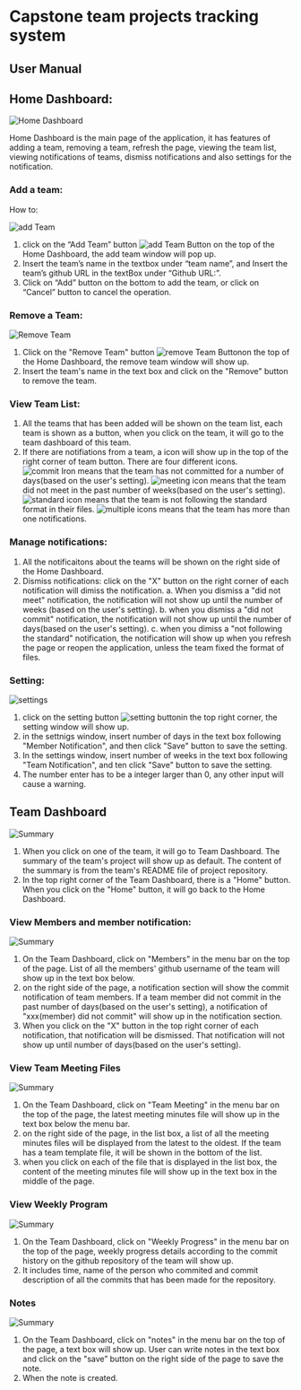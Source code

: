 # Capstone team projects tracking system
## User Manual

## Home Dashboard:
![Home Dashboard](https://github.com/nlturner2/CS690-Project/blob/master/HomeDashboard.PNG)

Home Dashboard is the main page of the application, it has features of adding a team, removing a team, refresh the page, viewing the team list, viewing notifications of teams, dismiss notifications and also settings for the notification. 
### Add a team:

How to:

![add Team](https://github.com/nlturner2/CS690-Project/blob/master/addTeam.png)

1. click on the “Add Team” button ![add Team Button](https://github.com/nlturner2/CS690-Project/blob/master/AddTeamButton.png) on the top of the Home Dashboard, the add team window will pop up.
2. Insert the team’s name in the textbox under “team name”, and Insert the team’s github URL in the textBox under “Github URL:”.
3. Click on “Add” button on the bottom to add the team, or click on “Cancel” button to cancel the operation. 


### Remove a Team:


![Remove Team](https://github.com/nlturner2/CS690-Project/blob/master/removeTeam.PNG)


1. Click on the "Remove Team" button ![remove Team Button](https://github.com/nlturner2/CS690-Project/blob/master/RemoveTeamButton.png)on the top of the Home Dashboard, the remove team window will show up.
2. Insert the team's name in the text box and click on the "Remove" button to remove the team.


### View Team List:

1. All the teams that has been added will be shown on the team list, each team is shown as a button, when you click on the team, it will go to the team dashboard of this team. 
2. If there are notifiations from a team, a icon will show up in the top of the right corner of team button. There are four different icons. ![commit Iron](https://github.com/nlturner2/CS690-Project/blob/master/commitIron.png) means that the team has not committed for a number of days(based on the user's setting). ![meeting icon](https://github.com/nlturner2/CS690-Project/blob/master/MeetingIcon.png) means that the team did not meet in the past number of weeks(based on the user's setting). ![standard icon](https://github.com/nlturner2/CS690-Project/blob/master/StandardIcon.png) means that the team is not following the standard format in their files. ![multiple icons](https://github.com/nlturner2/CS690-Project/blob/master/multipleIcon.png) means that the team has more than one notifications.

### Manage notifications:

1. All the notificaitons about the teams will be shown on the right side of the Home Dashboard. 
2. Dismiss notifications: click on the "X" button on the right corner of each notification will dimiss the notification. 
  a. When you dismiss a "did not meet" notification, the notification will not show up until the number of weeks (based on the user's setting).
  b. when you dismiss a "did not commit" notification, the notification will not show up until the number of days(based on the user's setting).
  c. when you dimiss a "not following the standard" notification, the notification will show up when you refresh the page or reopen the application, unless the team fixed the format of files. 
 
 ### Setting:
 ![settings](https://github.com/nlturner2/CS690-Project/blob/master/settings.PNG)
 
 1. click on the setting button ![setting button](https://github.com/nlturner2/CS690-Project/blob/master/Setting.png)in the top right corner, the setting window will show up. 
 2. in the settnigs window, insert number of days in the text box following "Member Notification", and then click "Save" button to save the setting. 
 3. In the settings window, insert number of weeks in the text box following "Team Notification", and ten click "Save" button to save the setting. 
 4. The number enter has to be a integer larger than 0, any other input will cause a warning.


## Team Dashboard

![Summary](https://github.com/nlturner2/CS690-Project/blob/master/summary.PNG)

1. When you click on one of the team, it will go to Team Dashboard. The summary of the team's project will show up as default. The content of the summary is from the team's README file of project repository.
2. In the top right corner of the Team Dashboard, there is a "Home" button. When you click on the "Home" button, it will go back to the Home Dashboard. 
### View Members and member notification:

![Summary](https://github.com/nlturner2/CS690-Project/blob/master/TeamDashboard.PNG)


1. On the Team Dashboard, click on "Members" in the menu bar on the top of the page. List of all the members' github username of the team will show up in the text box below. 
2. on the right side of the page, a notification section will show the commit notification of team members. If a team member did not commit in the past number of days(based on the user's setting), a notification of "xxx(member) did not commit" will show up in the notification section. 
3. When you click on the "X" button in the top right corner of each notification, that notification will be dismissed. That notification will not show up until number of days(based on the user's setting).

### View Team Meeting Files

![Summary](https://github.com/nlturner2/CS690-Project/blob/master/TeamMeeting.PNG)

1. On the Team Dashboard, click on "Team Meeting" in the menu bar on the top of the page, the latest meeting minutes file will show up in the text box below the menu bar. 
2. on the right side of the page, in the list box, a list of all the meeting minutes files will be displayed from the latest to the oldest. If the team has a team template file, it will be shown in the bottom of the list. 
3. when you click on each of the file that is displayed in the list box, the content of the meeting minutes file will show up in the text box in the middle of the page. 

### View Weekly Program

![Summary](https://github.com/nlturner2/CS690-Project/blob/master/WeeklyProgress.PNG)


1. On the Team Dashboard, click on "Weekly Progress" in the menu bar on the top of the page, weekly progress details according to the commit history on the github repository of the team will show up. 
2. It includes time, name of the person who commited and commit description of all the commits that has been made for the repository.


### Notes

![Summary](https://github.com/nlturner2/CS690-Project/blob/master/notes.PNG)

1. On the Team Dashboard, click on "notes" in the menu bar on the top of the page, a text box will show up. User can write notes in the text box and click on the "save” button on the right side of the page to save the note. 
2. When the note is created.
